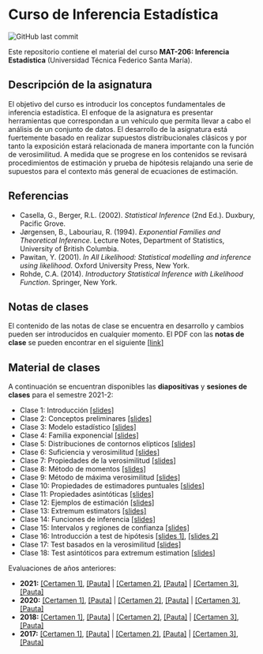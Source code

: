 # Curso de Inferencia Estadística
![GitHub last commit](https://img.shields.io/github/last-commit/faosorios/Curso-Inferencia)

Este repositorio contiene el material del curso **MAT-206: Inferencia Estadística** (Universidad Técnica Federico Santa María).

## Descripción de la asignatura

El objetivo del curso es introducir los conceptos fundamentales de inferencia estadística. El enfoque de la asignatura es presentar herramientas que correspondan a un vehículo que permita llevar a cabo el análisis de un conjunto de datos. El desarrollo de la asignatura está fuertemente basado en realizar supuestos distribucionales clásicos y por tanto la exposición estará relacionada de manera importante con la función de verosimilitud. A medida que se progrese en los contenidos se revisará procedimientos de estimación y prueba de hipótesis relajando una serie de supuestos para el contexto más general de ecuaciones de estimación.

## Referencias 

* Casella, G., Berger, R.L. (2002). *Statistical Inference* (2nd Ed.). Duxbury, Pacific Grove.
* Jørgensen, B., Labouriau, R. (1994). *Exponential Families and Theoretical Inference*. Lecture Notes, Department of Statistics, University of British Columbia.
* Pawitan, Y. (2001). *In All Likelihood: Statistical modelling and inference using likelihood*. Oxford University Press, New York.
* Rohde, C.A. (2014). *Introductory Statistical Inference with Likelihood Function*. Springer, New York.

## Notas de clases

El contenido de las notas de clase se encuentra en desarrollo y cambios pueden ser introducidos en cualquier momento. El PDF con las **notas de clase** se pueden encontrar en el siguiente [[link]](https://github.com/faosorios/Curso-Inferencia/blob/main/notas%20de%20clase/Inferencia.pdf)

## Material de clases

A continuación se encuentran disponibles las **diapositivas** y **sesiones de clases** para el semestre 2021-2:

- Clase 1: Introducción [[slides]](https://github.com/faosorios/Curso-Inferencia/blob/main/diapositivas/MAT206_slides-01.pdf)
- Clase 2: Conceptos preliminares [[slides]](https://github.com/faosorios/Curso-Inferencia/blob/main/diapositivas/MAT206_slides-02.pdf)
- Clase 3: Modelo estadístico [[slides]](https://github.com/faosorios/Curso-Inferencia/blob/main/diapositivas/MAT206_slides-03.pdf)
- Clase 4: Familia exponencial [[slides]](https://github.com/faosorios/Curso-Inferencia/blob/main/diapositivas/MAT206_slides-04.pdf)
- Clase 5: Distribuciones de contornos elípticos [[slides]](https://github.com/faosorios/Curso-Inferencia/blob/main/diapositivas/MAT206_slides-05.pdf)
- Clase 6: Suficiencia y verosimilitud [[slides]](https://github.com/faosorios/Curso-Inferencia/blob/main/diapositivas/MAT206_slides-06.pdf)
- Clase 7: Propiedades de la verosimilitud [[slides]](https://github.com/faosorios/Curso-Inferencia/blob/main/diapositivas/MAT206_slides-07.pdf)
- Clase 8: Método de momentos [[slides]](https://github.com/faosorios/Curso-Inferencia/blob/main/diapositivas/MAT206_slides-08.pdf)
- Clase 9: Método de máxima verosimilitud [[slides]](https://github.com/faosorios/Curso-Inferencia/blob/main/diapositivas/MAT206_slides-09.pdf)
- Clase 10: Propiedades de estimadores puntuales [[slides]](https://github.com/faosorios/Curso-Inferencia/blob/main/diapositivas/MAT206_slides-10.pdf)
- Clase 11: Propiedades asintóticas [[slides]](https://github.com/faosorios/Curso-Inferencia/blob/main/diapositivas/MAT206_slides-11.pdf)
- Clase 12: Ejemplos de estimación [[slides]](https://github.com/faosorios/Curso-Inferencia/blob/main/diapositivas/MAT206_slides-12.pdf)
- Clase 13: Extremum estimators [[slides]](https://github.com/faosorios/Curso-Inferencia/blob/main/diapositivas/MAT206_slides-13.pdf)
- Clase 14: Funciones de inferencia [[slides]](https://github.com/faosorios/Curso-Inferencia/blob/main/diapositivas/MAT206_slides-14.pdf)
- Clase 15: Intervalos y regiones de confianza [[slides]](https://github.com/faosorios/Curso-Inferencia/blob/main/diapositivas/MAT206_slides-15.pdf)
- Clase 16: Introducción a test de hipótesis [[slides 1]](https://github.com/faosorios/Curso-Inferencia/blob/main/diapositivas/MAT206_slides-16.pdf), [[slides 2]](https://github.com/faosorios/Curso-Inferencia/blob/main/diapositivas/MAT206_slides-17.pdf)
- Clase 17: Test basados en la verosimilitud [[slides]](https://github.com/faosorios/Curso-Inferencia/blob/main/diapositivas/MAT206_slides-18.pdf)
- Clase 18: Test asintóticos para extremum estimation [[slides]](https://github.com/faosorios/Curso-Inferencia/blob/main/diapositivas/MAT206_slides-19.pdf)

Evaluaciones de años anteriores:
- **2021:** [[Certamen 1]](https://github.com/faosorios/Curso-Inferencia/blob/main/evaluaciones/MAT206-C1_2021.pdf), [[Pauta]](https://github.com/faosorios/Curso-Inferencia/blob/main/evaluaciones/MAT206-P1_2021.pdf) | [[Certamen 2]](https://github.com/faosorios/Curso-Inferencia/blob/main/evaluaciones/MAT206-C2_2021.pdf), [[Pauta]](https://github.com/faosorios/Curso-Inferencia/blob/main/evaluaciones/MAT206-P2_2021.pdf) | [[Certamen 3]](https://github.com/faosorios/Curso-Inferencia/blob/main/evaluaciones/MAT206-C3_2021.pdf), [[Pauta]](https://github.com/faosorios/Curso-Inferencia/blob/main/evaluaciones/MAT206-P3_2021.pdf)
- **2020:** [[Certamen 1]](https://github.com/faosorios/Curso-Inferencia/blob/main/evaluaciones/MAT206-C1_2020.pdf), [[Pauta]](https://github.com/faosorios/Curso-Inferencia/blob/main/evaluaciones/MAT206-P1_2020.pdf) | [[Certamen 2]](https://github.com/faosorios/Curso-Inferencia/blob/main/evaluaciones/MAT206-C2_2020.pdf), [[Pauta]](https://github.com/faosorios/Curso-Inferencia/blob/main/evaluaciones/MAT206-P2_2020.pdf) | [[Certamen 3]](https://github.com/faosorios/Curso-Inferencia/blob/main/evaluaciones/MAT206-C3_2020.pdf), [[Pauta]](https://github.com/faosorios/Curso-Inferencia/blob/main/evaluaciones/MAT206-P3_2020.pdf)
- **2018:** [[Certamen 1]](https://github.com/faosorios/Curso-Inferencia/blob/main/evaluaciones/MAT206-C1_2018.pdf), [[Pauta]](https://github.com/faosorios/Curso-Inferencia/blob/main/evaluaciones/MAT206-P1_2018.pdf) | [[Certamen 2]](https://github.com/faosorios/Curso-Inferencia/blob/main/evaluaciones/MAT206-C2_2018.pdf), [[Pauta]](https://github.com/faosorios/Curso-Inferencia/blob/main/evaluaciones/MAT206-P2_2018.pdf) | [[Certamen 3]](https://github.com/faosorios/Curso-Inferencia/blob/main/evaluaciones/MAT206-C3_2018.pdf), [[Pauta]](https://github.com/faosorios/Curso-Inferencia/blob/main/evaluaciones/MAT206-P3_2018.pdf)
- **2017:** [[Certamen 1]](https://github.com/faosorios/Curso-Inferencia/blob/main/evaluaciones/MAT206-C1_2017.pdf), [[Pauta]](https://github.com/faosorios/Curso-Inferencia/blob/main/evaluaciones/MAT206-P1_2017.pdf) | [[Certamen 2]](https://github.com/faosorios/Curso-Inferencia/blob/main/evaluaciones/MAT206-C2_2017.pdf), [[Pauta]](https://github.com/faosorios/Curso-Inferencia/blob/main/evaluaciones/MAT206-P2_2017.pdf) | [[Certamen 3]](https://github.com/faosorios/Curso-Inferencia/blob/main/evaluaciones/MAT206-C3_2017.pdf), [[Pauta]](https://github.com/faosorios/Curso-Inferencia/blob/main/evaluaciones/MAT206-P3_2017.pdf)
